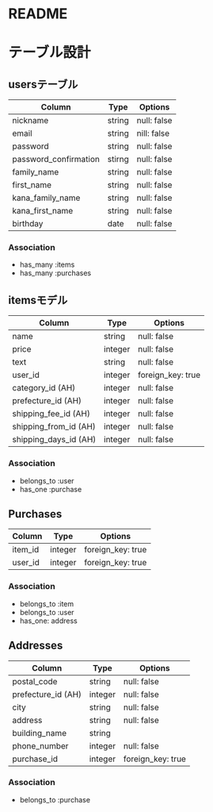 # README

# テーブル設計

## usersテーブル
| Column                | Type   | Options     |
| --------------------- | ------ | ----------- |
| nickname              | string | null: false |
| email                 | string | nill: false |
| password              | string | null: false |
| password_confirmation | stirng | null: false |
| family_name           | string | null: false |
| first_name            | string | null: false |
| kana_family_name      | string | null: false |
| kana_first_name       | string | null: false |
| birthday              | date   | null: false |


### Association
- has_many :items
- has_many :purchases


## itemsモデル
| Column                | Type    | Options           |
| --------------------- | ------- | ----------------- |
| name                  | string  | null: false       |
| price                 | integer | null: false       |
| text                  | string  | null: false       |
| user_id               | integer | foreign_key: true |
| category_id (AH)      | integer | null: false       |
| prefecture_id (AH)    | integer | null: false       |
| shipping_fee_id (AH)  | integer | null: false       |
| shipping_from_id (AH) | integer | null: false       |
| shipping_days_id (AH) | integer | null: false       |

### Association
- belongs_to :user
- has_one :purchase


## Purchases
| Column  | Type    | Options           |
| ------- | ------- | ----------------- |
| item_id | integer | foreign_key: true |
| user_id | integer | foreign_key: true |

### Association
- belongs_to :item
- belongs_to :user
- has_one: address


## Addresses
| Column             | Type    | Options           |
| ------------------ | ------- | ----------------- |
| postal_code        | string  | null: false       |
| prefecture_id (AH) | integer | null: false       |
| city               | string  | null: false       |
| address            | string  | null: false       |
| building_name      | string  |                   |
| phone_number       | integer | null: false       |
| purchase_id        | integer | foreign_key: true |

### Association
- belongs_to :purchase
